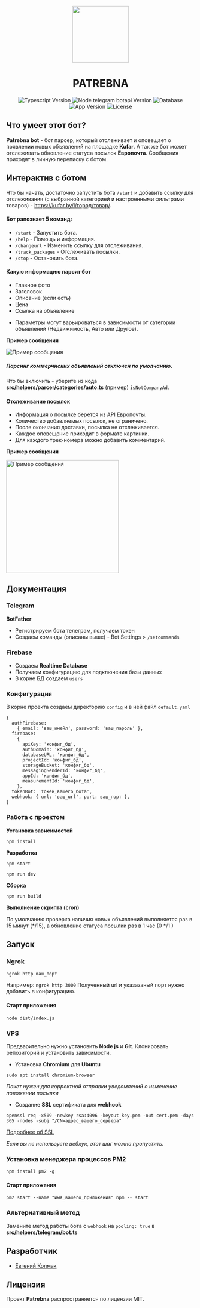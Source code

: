 <p align="center">
      <img src="https://i.ibb.co/G0FKZK1/free-icon-chat-bot-9732765.png" width="150">
</p>
<h1 align="center">PATREBNA</h1>

<p align="center">
   <img src="https://img.shields.io/badge/Typescript-%5E5.0.4-blue" alt="Typescript Version">
   <img src="https://img.shields.io/badge/Node%20telegram%20bot%20api-%5E0.61.0-blueviolet" alt="Node telegram botapi Version">
  <img src="https://img.shields.io/badge/DB-Firebase-important" alt="Database">
   <img src="https://img.shields.io/badge/Version-v2.3.0-9cf" alt="App Version">
   <img src="https://img.shields.io/badge/License-MIT-green" alt="License">
</p>

## Что умеет этот бот?

**Patrebna bot** - бот парсер, который  отслеживает и оповещает о появлении новых объявлений на площадке **Kufar**.
А так же бот может отслеживать обновление статуса посылок **Европочта**.
Сообщения приходят в личную переписку с ботом.

## Интерактив с ботом

Что бы начать, достаточно запустить бота `/start`  и добавить ссылку для отслеживания (с выбранной категорией и настроенными фильтрами товаров)  - https://kufar.by/l/город/товар/.

#### Бот рапознает 5 команд:

  - `/start` - Запустить бота.
  - `/help` - Помощь и информация.
  - `/changeurl` - Изменить ссылку для отслеживания.
  - `/track_packages` - Отслеживать поcылки.
  - `/stop` - Остановить бота.

#### Какую информацию парсит бот

- Главное фото 
- Заголовок
- Описание (если есть)
- Цена
- Ссылка на объявление

* Параметры могут варьироваться в зависимости от категории объявлений (Недвижимость, Авто или Другое).

**Пример сообщения** 

<img src="https://i.ibb.co/jZV3H3r/image.png" alt="Пример сообщения">

##### Парсинг коммерчиских объявлений отключен по умолчанию.

Что бы включить -  уберите из кода **src/helpers/parcer/categories/auto.ts** (пример)  `isNotCompanyAd`.

#### Отслеживание посылок

- Информация о посылке берется из API Европочты.
- Количество  добавляемых посылок, не ограничено.
- После окончания доставки, посылка не отслеживается.
- Каждое оповещение приходит в формате картинки.
- Для каждого трек-номера можно добавить комментарий.

**Пример сообщения**

<img src="https://i.ibb.co/VQ2mpMC/photo-2024-01-02-12-00-06.jpg" alt="Пример сообщения" width="300">

## Документация 

### Telegram

**BotFather**

 - Регистрируем бота телеграм, получаем токен  
 - Создаем команды (описаны выше) - Bot Settings >  `/setcommands`

### Firebase

- Создаем **Realtime Database**
- Получаем конфигурацию для подключения базы данных 
- В корне БД создаем `users` 

### Конфигурация 

В корне проекта создаем директорию `config` и в ней файл `default.yaml`

```
{
  authFirebase:
    { email: 'ваш_имейл', password: 'ваш_пароль' },
  firebase:
    {
      apiKey: 'конфиг_бд',
      authDomain: 'конфиг_бд',
      databaseURL: 'конфиг_бд',
      projectId: 'конфиг_бд',
      storageBucket: 'конфиг_бд',
      messagingSenderId: 'конфиг_бд',
      appId: 'конфиг_бд',
      measurementId: 'конфиг_бд',
    },
  tokenBot: 'токен_вашего_бота',
  webhook: { url: 'ваш_url', port: ваш_порт },
}
```
### Работа с проектом

**Установка зависимостей**
```
npm install
```
**Разработка**
```
npm start 
```
```
npm run dev 
```
**Сборка**
```
npm run build
```
**Выполнение скрипта (cron)**

По умолчанию проверка наличия новых объявлений выполняется раз в 15 минут (*/15), а обновление статуса посылки раз в 1 час (0 */1 )

## Запуск 

### Ngrok 

```
ngrok http ваш_порт
```
Например: `ngrok http 3000`  Полученный url и указазаный порт нужно добавить в конфигурацию.

#### Старт приложения
```
node dist/index.js
```

### VPS

Предварительно нужно установить **Node js** и **Git**. Клонировать репозиторий и установить зависимости.

- Установка **Chromium** для **Ubuntu** 

``` 
sudo apt install chromium-browser
```
*Пакет нужен для корректной отправки уведомлений о изменение положении посылки*

- Создание **SSL** сертификата для **webhook** 

```
openssl req -x509 -newkey rsa:4096 -keyout key.pem -out cert.pem -days 365 -nodes -subj "/CN=адрес_вашего_сервера"
```
[Подробнее об SSL](https://core.telegram.org/bots/self-signed)

*Если вы не используете вебхук, этот шаг можно пропустить.*

### Установка менеджера процессов PM2

```
npm install pm2 -g
```
#### Старт приложения

```
pm2 start --name "имя_вашего_приложения" npm -- start
```

### Альтернативный метод 

Замените метод работы бота с `webhook` на `pooling: true` в **src/helpers/telegram/bot.ts**


## Разработчик
- [Евгений Колмак](https://github.com/evgeniy-kolmak)

## Лицензия

Проект **Patrebna** распространяется по лицензии MIT.
